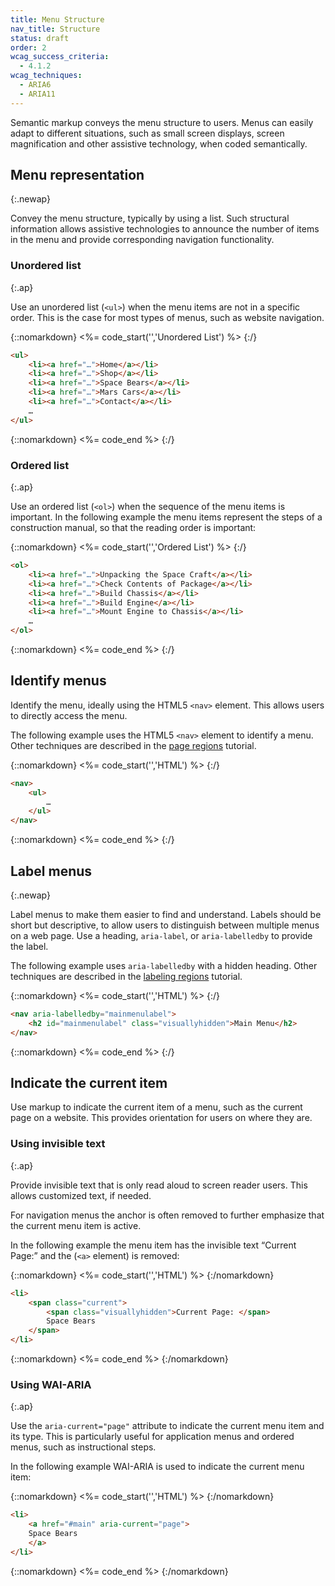 ```yaml
---
title: Menu Structure
nav_title: Structure
status: draft
order: 2
wcag_success_criteria:
  - 4.1.2
wcag_techniques:
  - ARIA6
  - ARIA11
---
```


Semantic markup conveys the menu structure to users. Menus can easily adapt to different situations, such as small screen displays, screen magnification and other assistive technology, when coded semantically.

## Menu representation
{:.newap}

Convey the menu structure, typically by using a list. Such structural information allows assistive technologies to announce the number of items in the menu and provide corresponding navigation functionality.

### Unordered list
{:.ap}

Use an unordered list (`<ul>`) when the menu items are not in a specific order. This is the case for most types of menus, such as website navigation.

{::nomarkdown}
<%= code_start('','Unordered List') %>
{:/}

~~~ html
<ul>
	<li><a href="…">Home</a></li>
	<li><a href="…">Shop</a></li>
	<li><a href="…">Space Bears</a></li>
	<li><a href="…">Mars Cars</a></li>
	<li><a href="…">Contact</a></li>
	…
</ul>
~~~

{::nomarkdown}
<%= code_end %>
{:/}


### Ordered list
{:.ap}

Use an ordered list (`<ol>`) when the sequence of the menu items is important. In the following example the menu items represent the steps of a construction manual, so that the reading order is important:

{::nomarkdown}
<%= code_start('','Ordered List') %>
{:/}

~~~ html
<ol>
	<li><a href="…">Unpacking the Space Craft</a></li>
	<li><a href="…">Check Contents of Package</a></li>
	<li><a href="…">Build Chassis</a></li>
	<li><a href="…">Build Engine</a></li>
	<li><a href="…">Mount Engine to Chassis</a></li>
	…
</ol>
~~~

{::nomarkdown}
<%= code_end %>
{:/}

## Identify menus

Identify the menu, ideally using the HTML5 `<nav>` element. This allows users to directly access the menu.

The following example uses the HTML5 `<nav>` element to identify a menu. Other techniques are described in the [page regions](/page-structure/regions.html) tutorial.

{::nomarkdown}
<%= code_start('','HTML') %>
{:/}

~~~ html
<nav>
	<ul>
		…
	</ul>
</nav>
~~~

{::nomarkdown}
<%= code_end %>
{:/}

## Label menus
{:.newap}

Label menus to make them easier to find and understand. Labels should be short but descriptive, to allow users to distinguish between multiple menus on a web page. Use a heading, `aria-label`, or `aria-labelledby` to provide the label.

The following example uses `aria-labelledby` with a hidden heading. Other techniques are described in the [labeling regions](/page-structure/labels.html) tutorial.

{::nomarkdown}
<%= code_start('','HTML') %>
{:/}

~~~ html
<nav aria-labelledby="mainmenulabel">
	<h2 id="mainmenulabel" class="visuallyhidden">Main Menu</h2>
</nav>
~~~

{::nomarkdown}
<%= code_end %>
{:/}

## Indicate the current item

Use markup to indicate the current item of a menu, such as the current page on a website. This provides orientation for users on where they are.

### Using invisible text
{:.ap}

Provide invisible text that is only read aloud to screen reader users. This allows customized text, if needed.

For navigation menus the anchor is often removed to further emphasize that the current menu item is active.

In the following example the menu item has the invisible text “Current Page:” and the (`<a>` element) is removed:

{::nomarkdown}
<%= code_start('','HTML') %>
{:/nomarkdown}

~~~ html
<li>
	<span class="current">
		<span class="visuallyhidden">Current Page: </span>
		Space Bears
	</span>
</li>
~~~
{::nomarkdown}
<%= code_end %>
{:/nomarkdown}

### Using WAI-ARIA
{:.ap}

Use the `aria-current="page"` attribute to indicate the current menu item and its type. This is particularly useful for application menus and ordered menus, such as instructional steps.

In the following example WAI-ARIA is used to indicate the current menu item:

{::nomarkdown}
<%= code_start('','HTML') %>
{:/nomarkdown}

~~~ html
<li>
	<a href="#main" aria-current="page">
	Space Bears
	</a>
</li>
~~~

{::nomarkdown}
<%= code_end %>
{:/nomarkdown}
